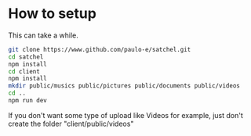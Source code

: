 # How to setup

This can take a while.

```sh
git clone https://www.github.com/paulo-e/satchel.git
cd satchel
npm install
cd client
npm install
mkdir public/musics public/pictures public/documents public/videos
cd ..
npm run dev
```

If you don't want some type of upload like Videos for example, just don't create the folder "client/public/videos"
